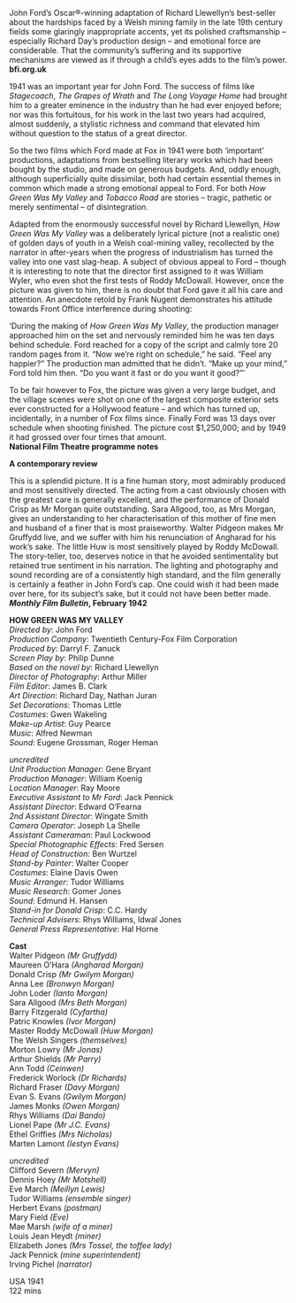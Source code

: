 

John Ford’s Oscar®-winning adaptation of Richard Llewellyn’s best-seller about the hardships faced by a Welsh mining family in the late 19th century fields some glaringly inappropriate accents, yet its polished craftsmanship – especially Richard Day’s production design – and emotional force are considerable. That the community’s suffering and its supportive mechanisms are viewed as if through a child’s eyes adds to the film’s power.  
**bfi.org.uk**

1941 was an important year for John Ford. The success of films like _Stagecoach_, _The Grapes of Wrath_ and _The Long Voyage Home_ had brought him to a greater eminence in the industry than he had ever enjoyed before; nor was this fortuitous, for his work in the last two years had acquired, almost suddenly, a stylistic richness and command that elevated him without question to the status of a great director.

So the two films which Ford made at Fox in 1941 were both ‘important’ productions, adaptations from bestselling literary works which had been bought by the studio, and made on generous budgets. And, oddly enough, although superficially quite dissimilar, both had certain essential themes in common which made a strong emotional appeal to Ford. For both _How Green Was My Valley_ and _Tobacco Road_ are stories – tragic, pathetic or merely sentimental – of disintegration.

Adapted from the enormously successful novel by Richard Llewellyn, _How Green Was My Valley_ was a deliberately lyrical picture (not a realistic one) of golden days of youth in a Welsh coal-mining valley, recollected by the narrator in after-years when the progress of industrialism has turned the valley into one vast slag-heap. A subject of obvious appeal to Ford – though it is interesting to note that the director first assigned to it was William Wyler, who even shot the first tests of Roddy McDowall. However, once the picture was given to him, there is no doubt that Ford gave it all his care and attention. An anecdote retold by Frank Nugent demonstrates his attitude towards Front Office interference during shooting:

‘During the making of _How Green Was My Valley_, the production manager approached him on the set and nervously reminded him he was ten days behind schedule. Ford reached for a copy of the script and calmly tore 20 random pages from it. “Now we’re right on schedule,” he said. “Feel any happier?” The production man admitted that he didn’t. “Make up your mind,” Ford told him then. “Do you want it fast or do you want it good?”’

To be fair however to Fox, the picture was given a very large budget, and the village scenes were shot on one of the largest composite exterior sets ever constructed for a Hollywood feature – and which has turned up, incidentally, in a number of Fox films since. Finally Ford was 13 days over schedule when shooting finished. The picture cost $1,250,000; and by 1949 it had grossed over four times that amount.  
**National Film Theatre programme notes**

**A contemporary review**

This is a splendid picture. It is a fine human story, most admirably produced and most sensitively directed. The acting from a cast obviously chosen with the greatest care is generally excellent, and the performance of Donald Crisp as  Mr Morgan quite outstanding. Sara Allgood, too, as Mrs Morgan, gives an understanding to her characterisation of this mother of fine men and husband of a finer that is most praiseworthy. Walter Pidgeon makes Mr Gruffydd live, and we suffer with him his renunciation of Angharad for his work’s sake. The little Huw is most sensitively played by Roddy McDowall. The story-teller, too, deserves notice in that he avoided sentimentality but retained true sentiment in his narration. The lighting and photography and sound recording are of a consistently high standard, and the film generally is certainly a feather in John Ford’s cap. One could wish it had been made over here, for its subject’s sake, but it could not have been better made.  
**_Monthly Film Bulletin_, February 1942**



**HOW GREEN WAS MY VALLEY**  
_Directed by_: John Ford  
_Production Company_:  Twentieth Century-Fox Film Corporation  
_Produced by_: Darryl F. Zanuck  
_Screen Play by_: Philip Dunne  
_Based on the novel by_: Richard Llewellyn  
_Director of Photography_: Arthur Miller  
_Film Editor_: James B. Clark  
_Art Direction_: Richard Day, Nathan Juran  
_Set Decorations_: Thomas Little  
_Costumes_: Gwen Wakeling  
_Make-up Artist_: Guy Pearce  
_Music_: Alfred Newman  
_Sound_: Eugene Grossman, Roger Heman

_uncredited_  
_Unit Production Manager_: Gene Bryant  
_Production Manager_: William Koenig  
_Location Manager_: Ray Moore  
_Executive Assistant to Mr Ford_: Jack Pennick  
_Assistant Director_: Edward O’Fearna  
_2nd Assistant Director_: Wingate Smith  
_Camera Operator_: Joseph La Shelle  
_Assistant Cameraman_: Paul Lockwood  
_Special Photographic Effects_: Fred Sersen  
_Head of Construction_: Ben Wurtzel  
_Stand-by Painter_: Walter Cooper  
_Costumes_: Elaine Davis Owen  
_Music Arranger_: Tudor Williams  
_Music Research_: Gomer Jones  
_Sound_: Edmund H. Hansen  
_Stand-in for Donald Crisp_: C.C. Hardy  
_Technical Advisers_: Rhys Williams, Idwal Jones  
_General Press Representative_: Hal Horne

**Cast**  
Walter Pidgeon _(Mr Gruffydd)_  
Maureen O’Hara _(Angharad Morgan)_  
Donald Crisp _(Mr Gwilym Morgan)_  
Anna Lee _(Bronwyn Morgan)_  
John Loder _(Ianto Morgan)_  
Sara Allgood _(Mrs Beth Morgan)_  
Barry Fitzgerald _(Cyfartha)_  
Patric Knowles _(Ivor Morgan)_  
Master Roddy McDowall _(Huw Morgan)_  
The Welsh Singers _(themselves)_  
Morton Lowry _(Mr Jonas)_  
Arthur Shields _(Mr Parry)_  
Ann Todd _(Ceinwen)_  
Frederick Worlock _(Dr Richards)_  
Richard Fraser _(Davy Morgan)_  
Evan S. Evans _(Gwilym Morgan)_  
James Monks _(Owen Morgan)_  
Rhys Williams _(Dai Bando)_  
Lionel Pape _(Mr J.C. Evans)_  
Ethel Griffies _(Mrs Nicholas)_  
Marten Lamont _(Iestyn Evans)_

_uncredited_  
Clifford Severn _(Mervyn)_  
Dennis Hoey _(Mr Motshell)_  
Eve March _(Meillyn Lewis)_  
Tudor Williams _(ensemble singer)_  
Herbert Evans _(postman)_  
Mary Field _(Eve)_  
Mae Marsh _(wife of a miner)_  
Louis Jean Heydt _(miner)_  
Elizabeth Jones _(Mrs Tossel, the toffee lady)_  
Jack Pennick _(mine superintendent)_  
Irving Pichel _(narrator)_  

USA 1941  
122 mins
<!--stackedit_data:
eyJoaXN0b3J5IjpbLTEwMTIwOTI1NjNdfQ==
-->